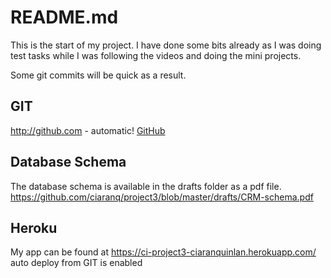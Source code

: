 # README.md
This is the start of my project.
I have done some bits already as I was doing test tasks while I was following
 the videos and doing the mini projects.

Some git commits will be quick as a result.

## GIT 

http://github.com - automatic!
[GitHub](https://github.com/ciaranq/project3)

## Database Schema
The database schema is available in the drafts folder as a pdf file.
https://github.com/ciaranq/project3/blob/master/drafts/CRM-schema.pdf

## Heroku
My app can be found at https://ci-project3-ciaranquinlan.herokuapp.com/
auto deploy from GIT is enabled

